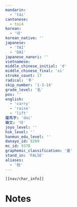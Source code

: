 ```yaml
---
mandarin:
  - 'tái'
cantonese:
  - toi4
korean:
  - '대'
korean_native: ''
japanese:
  - 'TAI'
  - 'DAI'
japanese_nanori: ''
vietnamese:
middle_chinese_initial: 'd'
middle_chinese_final: 'ʌi'
stroke_count: 17
radical: '手'
skip_number: '1-3-14'
grade_level: '名'
pos: ''
english:
  - 'carry'
  - 'raise'
  - 'lift'
羅馬字: 'dai'
韓文: '대'
joyo_level: ''
hsk_level: ''
hanmun_edu_level: ''
danayo_id: 8289
mc_id: 9378
graphemic_classification: '臺'
stand_in: 'FALSE'
aliases:
  - '抬'
---
```

```meta-bind-embed
[[nav/char_info]]
```

# Notes
